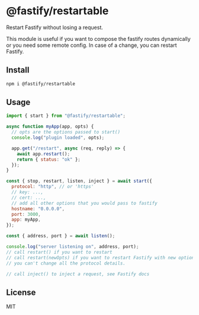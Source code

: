 # @fastify/restartable

Restart Fastify without losing a request.

This module is useful if you want to compose the
fastify routes dynamically or you need some remote
config. In case of a change, you can restart Fastify.

## Install

```bash
npm i @fastify/restartable
```

## Usage

```js
import { start } from "@fastify/restartable";

async function myApp(app, opts) {
  // opts are the options passed to start()
  console.log("plugin loaded", opts);

  app.get("/restart", async (req, reply) => {
    await app.restart();
    return { status: "ok" };
  });
}

const { stop, restart, listen, inject } = await start({
  protocol: "http", // or 'https'
  // key: ...,
  // cert: ...,
  // add all other options that you would pass to fastify
  hostname: "0.0.0.0",
  port: 3000,
  app: myApp,
});

const { address, port } = await listen();

console.log("server listening on", address, port);
// call restart() if you want to restart
// call restart(newOpts) if you want to restart Fastify with new options
// you can't change all the protocol details.

// call inject() to inject a request, see Fastify docs
```

## License

MIT
